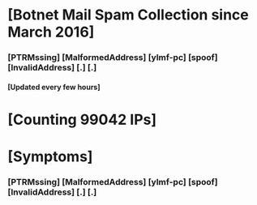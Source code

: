 # [Botnet Mail Spam Collection since March 2016]
### [PTRMssing] [MalformedAddress] [ylmf-pc] [spoof] [InvalidAddress] [.] [.]
#### [Updated every few hours]

# [Counting 99042 IPs]

# [Symptoms] 
###   [PTRMssing] [MalformedAddress] [ylmf-pc] [spoof] [InvalidAddress] [.] [.]
